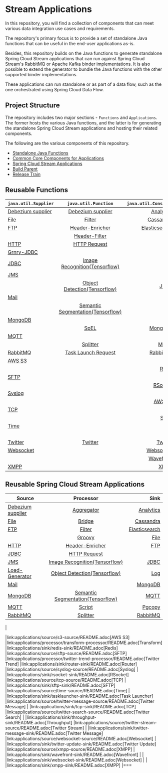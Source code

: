 # Stream Applications

In this repository, you will find a collection of components that can meet various data integration use cases and requirements.

The repository's primary focus is to provide a set of standalone Java functions that can be useful in the end-user applications as-is.

Besides, this repository builds on the Java functions to generate standalone Spring Cloud Stream applications that can run against Spring Cloud Stream's RabbitMQ or Apache Kafka binder implementations.
It is also possible to extend the generator to bundle the Java functions with the other supported binder implementations.

These applications can run standalone or as part of a data flow, such as the one orchestrated using Spring Cloud Data Flow.

## Project Structure

The repository includes two major sections - `Functions` and `Applications`.
The former hosts the various Java functions, and the latter is for generating the standalone Spring Cloud Stream applications and hosting their related components.

The following are the various components of this repository.

- [Standalone Java Functions](https://github.com/spring-cloud/stream-applications/tree/master/functions)
- [Common Core Components for Applications](https://github.com/spring-cloud/stream-applications/tree/master/applications/stream-applications-core)
- [Spring Cloud Stream Applications](https://github.com/spring-cloud/stream-applications/tree/master/applications)
- [Build Parent](https://github.com/spring-cloud/stream-applications/tree/master/stream-applications-build)
- [Release Train](https://github.com/spring-cloud/stream-applications/tree/master/stream-applications-release-train)

## Reusable Functions


| `java.util.Supplier`                                                 | `java.util.Function`                                         | `java.util.Consumer`                                      |
| -------------------------------------------------------------------- |:------------------------------------------------------------:| ---------------------------------------------------:|
| [Debezium supplier](functions/supplier/debezium-supplier/README.adoc)| [Debezium supplier](functions/supplier/debezium-supplier/README.adoc) | [Analytics](functions/consumer/analytics-consumer/README.adoc)| 
| [File](functions/supplier/file-supplier/README.adoc)| [Filter](functions/function/filter-function/README.adoc) | [Cassandra](functions/consumer/cassandra-consumer/README.adoc)|
| [FTP](functions/supplier/ftp-supplier/README.adoc) | [Header-Enricher](functions/function/header-enricher-function/README.adoc) | [Elasticsearch](functions/consumer/elasticsearch-consumer/README.adoc)|
|    |[Header-Filter](functions/function/header-filter-function/README.adoc)|[File](functions/consumer/file-consumer/README.adoc)|
|[HTTP](functions/supplier/http-supplier/README.adoc) | [HTTP Request](functions/function/http-request-function/README.adoc) | [FTP](functions/consumer/ftp-consumer/README.adoc)|
|[Grnry-JDBC](functions/supplier/grnry-jdbc-supplier/README.adoc)|    |    |
|[JDBC](functions/supplier/jdbc-supplier/README.adoc) | [Image Recognition(Tensorflow)](functions/function/image-recognition-function/README.adoc)|   |
|[JMS](functions/supplier/jms-supplier/README.adoc) |   |   |
|     | [Object Detection(Tensorflow)](functions/function/object-detection-function/README.adoc)|[JDBC](functions/consumer/jdbc-consumer/README.adoc)
|[Mail](functions/supplier/mail-supplier/README.adoc)|   |    |
|    |[Semantic Segmentation(Tensorflow)](functions/function/semantic-segmentation-function/README.adoc)|[Log](functions/consumer/log-consumer/README.adoc)
|[MongoDB](functions/supplier/mongodb-supplier/README.adoc)|   |    |
|  |[SpEL](functions/function/spel-function/README.adoc)| [MongoDB](functions/consumer/mongodb-consumer/README.adoc)|
|[MQTT](functions/supplier/mqtt-supplier/README.adoc)|   |   |
|    |[Splitter](functions/function/splitter-function/README.adoc)|[MQTT](functions/consumer/mqtt-consumer/README.adoc)|
|[RabbitMQ](functions/supplier/rabbit-supplier/README.adoc)|[Task Launch Request](functions/function/task-launch-request-function/README.adoc)|[RabbitMQ](functions/consumer/rabbit-consumer/README.adoc)
|[AWS S3](functions/supplier/s3-supplier/README.adoc)|   |    |
|    |    |[Redis](functions/consumer/redis-consumer/README.adoc)|
|[SFTP](functions/supplier/sftp-supplier/README.adoc)|  |   |
|    |    |[RSocket](functions/consumer/rsocket-consumer/README.adoc)|
|[Syslog](functions/supplier/syslog-supplier/README.adoc)|    |    |
|    |    |[AWS S3](functions/consumer/s3-consumer/README.adoc)|
|[TCP](functions/supplier/tcp-supplier/README.adoc)|    |    |
|    |    |[SFTP](functions/consumer/sftp-consumer/README.adoc)|
|[Time](functions/supplier/time-supplier/README.adoc)|    |    |
|    |    |[TCP](functions/consumer/tcp-consumer/README.adoc)|
|[Twitter](functions/supplier/twitter-supplier/README.adoc)|[Twitter](functions/function/twitter-function/README.adoc)|[Twitter](functions/consumer/twitter-consumer/README.adoc)|
|[Websocket](functions/supplier/websocket-supplier/README.adoc)|     |[Websocket](functions/consumer/websocket-consumer/README.adoc)|
|    |    |[Wavefront](functions/consumer/wavefront-consumer/README.adoc)|
|[XMPP](functions/supplier/xmpp-supplier/README.adoc)|    |[XMPP](functions/consumer/xmpp-consumer/README.adoc)|


## Reusable Spring Cloud Stream Applications

| Source                                                                    | Processor                                                                  | Sink                         |                      
| ------------------------------------------------------------------------- |:--------------------------------------------------------------------------:| ----------------------------:|
|[Debezium supplier](applications/source/debezium-source/README.adoc)   |[Aggregator](applications/processor/aggregator-processor/README.adoc)|[Analytics](applications/sink/analytics-sink/README.adoc)|
|[File](applications/source/file-source/README.adoc)|[Bridge](applications/processor/bridge-processor/README.adoc)|[Cassandra](applications/sink/cassandra-sink/README.adoc)|
|[FTP](applications/source/ftp-source/README.adoc)|[Filter](applications/processor/filter-processor/README.adoc)|[Elasticsearch](applications/sink/elasticsearch-sink/README.adoc)|
|    |[Groovy](applications/processor/groovy-processor/README.adoc)|[File](applications/sink/file-sink/README.adoc)|
|[HTTP](applications/source/http-source/README.adoc)|[Header-Enricher](applications/processor/header-enricher-processor/README.adoc)|[FTP](applications/sink/ftp-sink/README.adoc)|
|[JDBC](applications/source/jdbc-source/README.adoc)|[HTTP Request](applications/processor/http-request-processor/README.adoc)|    |
|[JMS](applications/source/jms-source/README.adoc)|[Image Recognition(Tensorflow)](applications/processor/image-recognition-processor/README.adoc)|[JDBC](applications/sink/jdbc-sink/README.adoc)|
|[Load-Generator](applications/source/load-generator-source/README.adoc)|[Object Detection(Tensorflow)](applications/processor/object-detection-processor/README.adoc)|[Log](applications/sink/log-sink/README.adoc)|
|[Mail](applications/source/mail-source/README.adoc)|      |[MongoDB](applications/sink/mongodb-sink/README.adoc)|
|[MongoDB](applications/source/mongodb-source/README.adoc)|[Semantic Segmentation(Tensorflow)](applications/processor/semantic-segmentation-processor/README.adoc)|[MQTT](applications/sink/mqtt-sink/README.adoc)|
|[MQTT](applications/source/mqtt-source/README.adoc)|[Script](applications/processor/script-processor/README.adoc)|[Pgcopy](applications/sink/pgcopy-sink/README.adoc)|
|[RabbitMQ](applications/source/rabbit-source/README.adoc)|[Splitter](applications/processor/splitter-processor/README.adoc)|[RabbitMQ](applications/sink/rabbit-sink/README.adoc)|

|






|link:applications/source/s3-source/README.adoc[AWS S3]
|link:applications/processor/transform-processor/README.adoc[Transform]
|link:applications/sink/redis-sink/README.adoc[Redis]
|link:applications/source/sftp-source/README.adoc[SFTP]
|link:applications/processor/twitter-trend-processor/README.adoc[Twitter Trend]
|link:applications/sink/router-sink/README.adoc[Router]
|link:applications/source/syslog-source/README.adoc[Syslog]
|
|link:applications/sink/rsocket-sink/README.adoc[RSocket]
|link:applications/source/tcp-source/README.adoc[TCP]
|
|link:applications/sink/sftp-sink/README.adoc[SFTP]
|link:applications/source/time-source/README.adoc[Time]
|
|link:applications/sink/tasklauncher-sink/README.adoc[Task Launcher]
|link:applications/source/twitter-message-source/README.adoc[Twitter Message]
|
|link:applications/sink/tcp-sink/README.adoc[TCP]
|link:applications/source/twitter-search-source/README.adoc[Twitter Search]
|
|link:applications/sink/throughput-sink/README.adoc[Throughput]
|link:applications/source/twitter-stream-source/README.adoc[Twitter Stream]
|
|link:applications/sink/twitter-message-sink/README.adoc[Twitter Message]
|link:applications/source/websocket-source/README.adoc[Websocket]
|
|link:applications/sink/twitter-update-sink/README.adoc[Twitter Update]
|link:applications/source/xmpp-source/README.adoc[XMPP]
|
|link:applications/sink/wavefront-sink/README.adoc[Wavefront]
|
|
|link:applications/sink/websocket-sink/README.adoc[Websocket]
|
|
|link:applications/sink/xmpp-sink/README.adoc[XMPP]
|===











